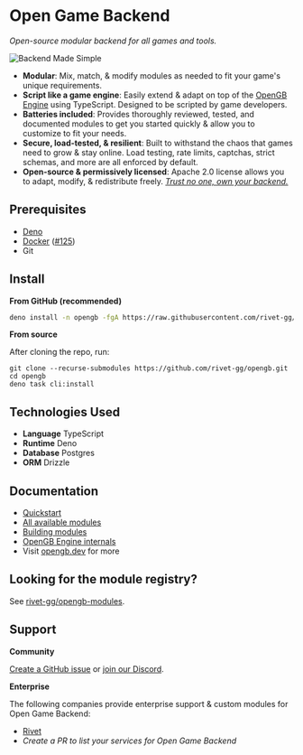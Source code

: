 # Open Game Backend

_Open-source modular backend for all games and tools._

![Backend Made Simple](./media/hero.png)

- **Modular**: Mix, match, & modify modules as needed to fit your game's unique requirements.
- **Script like a game engine**: Easily extend & adapt on top of the [OpenGB Engine](/engine/introduction) using
  TypeScript. Designed to be scripted by game developers.
- **Batteries included**: Provides thoroughly reviewed, tested, and documented modules to get you started quickly &
  allow you to customize to fit your needs.
- **Secure, load-tested, & resilient**: Built to withstand the chaos that games need to grow & stay online. Load
  testing, rate limits, captchas, strict schemas, and more are all enforced by default.
- **Open-source & permissively licensed**: Apache 2.0 license allows you to adapt, modify, & redistribute freely.
  _[Trust no one, own your backend.](https://delistedgames.com/gamesparks-service-to-end-in-september-potential-threat-to-thousands-of-titles/)_

## Prerequisites

- [Deno](https://docs.deno.com/runtime/manual/getting_started/installation)
- [Docker](https://docs.docker.com/get-docker/) ([#125](https://github.com/rivet-gg/opengb/issues/125))
- Git

## Install

**From GitHub (recommended)**

```sh
deno install -n opengb -fgA https://raw.githubusercontent.com/rivet-gg/opengb/v0.1.1/src/cli/main.ts
```

**From source**

After cloning the repo, run:

```
git clone --recurse-submodules https://github.com/rivet-gg/opengb.git
cd opengb
deno task cli:install
```

## Technologies Used

- **Language** TypeScript
- **Runtime** Deno
- **Database** Postgres
- **ORM** Drizzle

## Documentation

- [Quickstart](http://opengb.dev/concepts/quickstart)
- [All available modules](http://opengb.dev/modules)
- [Building modules](https://opengb.dev/build/crash-course)
- [OpenGB Engine internals](http://opengb.dev/engine/introduction)
- Visit [opengb.dev](http://opengb.dev/introduction) for more

## Looking for the module registry?

See [rivet-gg/opengb-modules](https://github.com/rivet-gg/opengb-modules.git).

## Support

**Community**

[Create a GitHub issue](https://github.com/rivet-gg/opengb/issues) or [join our Discord](https://rivet.gg/discord).

**Enterprise**

The following companies provide enterprise support & custom modules for Open Game Backend:

- [Rivet](https://rivet.gg/support)
- _Create a PR to list your services for Open Game Backend_
